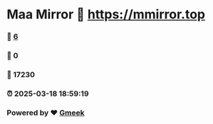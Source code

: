 # Maa Mirror :link: https://mmirror.top 
### :page_facing_up: [6](https://mmirror.top/tag.html) 
### :speech_balloon: 0 
### :hibiscus: 17230 
### :alarm_clock: 2025-03-18 18:59:19 
### Powered by :heart: [Gmeek](https://github.com/Meekdai/Gmeek)
